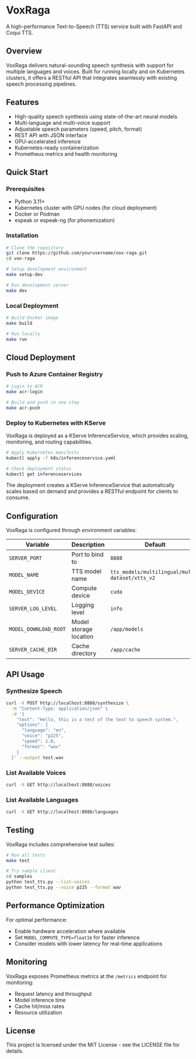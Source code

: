 # VoxRaga

A high-performance Text-to-Speech (TTS) service built with FastAPI and Coqui TTS.

## Overview

VoxRaga delivers natural-sounding speech synthesis with support for multiple languages and voices. Built for running locally and on Kubernetes clusters, it offers a RESTful API that integrates seamlessly with existing speech processing pipelines.

## Features

- High-quality speech synthesis using state-of-the-art neural models
- Multi-language and multi-voice support
- Adjustable speech parameters (speed, pitch, format)
- REST API with JSON interface
- GPU-accelerated inference
- Kubernetes-ready containerization
- Prometheus metrics and health monitoring

## Quick Start

### Prerequisites

- Python 3.11+
- Kubernetes cluster with GPU nodes (for cloud deployment)
- Docker or Podman
- espeak or espeak-ng (for phonemization)

### Installation

```bash
# Clone the repository
git clone https://github.com/yourusername/vox-raga.git
cd vox-raga

# Setup development environment
make setup-dev

# Run development server
make dev
```

### Local Deployment

```bash
# Build Docker image
make build

# Run locally
make run
```

## Cloud Deployment

### Push to Azure Container Registry

```bash
# Login to ACR
make acr-login

# Build and push in one step
make acr-push
```

### Deploy to Kubernetes with KServe

VoxRaga is deployed as a KServe InferenceService, which provides scaling, monitoring, and routing capabilities.

```bash
# Apply Kubernetes manifests
kubectl apply -f k8s/inferenceservice.yaml

# Check deployment status
kubectl get inferenceservices
```

The deployment creates a KServe InferenceService that automatically scales based on demand and provides a RESTful endpoint for clients to consume.

## Configuration

VoxRaga is configured through environment variables:

| Variable | Description | Default |
|----------|-------------|---------|
| `SERVER_PORT` | Port to bind to | `8888` |
| `MODEL_NAME` | TTS model name | `tts_models/multilingual/multi-dataset/xtts_v2` |
| `MODEL_DEVICE` | Compute device | `cuda` |
| `SERVER_LOG_LEVEL` | Logging level | `info` |
| `MODEL_DOWNLOAD_ROOT` | Model storage location | `/app/models` |
| `SERVER_CACHE_DIR` | Cache directory | `/app/cache` |

## API Usage

### Synthesize Speech

```bash
curl -X POST http://localhost:8888/synthesize \
  -H "Content-Type: application/json" \
  -d '{
    "text": "Hello, this is a test of the text to speech system.",
    "options": {
      "language": "en",
      "voice": "p225",
      "speed": 1.0,
      "format": "wav"
    }
  }' --output test.wav
```

### List Available Voices

```bash
curl -X GET http://localhost:8888/voices
```

### List Available Languages

```bash
curl -X GET http://localhost:8888/languages
```

## Testing

VoxRaga includes comprehensive test suites:

```bash
# Run all tests
make test

# Try sample client
cd samples
python test_tts.py --list-voices
python test_tts.py --voice p225 --format wav
```

## Performance Optimization

For optimal performance:

- Enable hardware acceleration where available
- Set `MODEL_COMPUTE_TYPE=float16` for faster inference
- Consider models with lower latency for real-time applications

## Monitoring

VoxRaga exposes Prometheus metrics at the `/metrics` endpoint for monitoring:

- Request latency and throughput
- Model inference time
- Cache hit/miss rates
- Resource utilization

## License

This project is licensed under the MIT License - see the LICENSE file for details.
